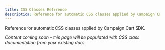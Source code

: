 ```yaml
---
title: CSS Classes Reference
description: Reference for automatic CSS classes applied by Campaign Cart SDK
---
```



Reference for automatic CSS classes applied by Campaign Cart SDK.

*Content coming soon - this page will be populated with CSS class documentation from your existing docs.*